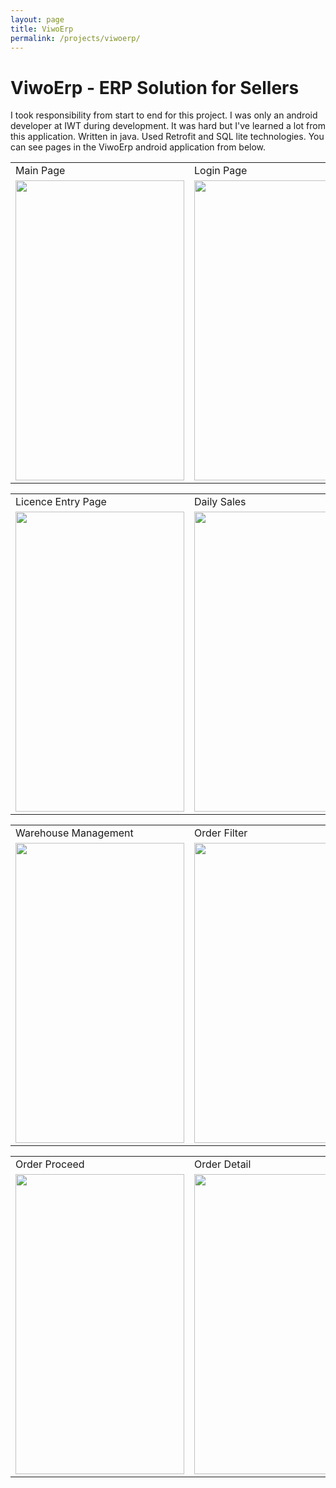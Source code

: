 ```yaml
---
layout: page
title: ViwoErp
permalink: /projects/viwoerp/
---
```


# ViwoErp - ERP Solution for Sellers

I took responsibility from start to end for this project. I was only an android developer at IWT during development. It was hard but I've learned a lot from this application. Written in java. Used Retrofit and SQL lite technologies. You can see pages in the ViwoErp android application from below.     

<table>
  <tr>
    <td>Main Page</td>
     <td>Login Page</td>
     <td>Navigation Menu</td>
  </tr>
  <tr>
    <td><img src="../About/img/e-main.png" width=270 height=480></td>
    <td><img src="../About/img/e-login.png" width=270 height=480></td>
    <td><img src="../About/img/e-navigation.png" width=270 height=480></td>
  </tr>
 </table>

 <table>
  <tr>
    <td>Licence Entry Page</td>
     <td>Daily Sales</td>
     <td>Daily Sales Detail</td>
  </tr>
  <tr>
    <td><img src="../About/img/e-lisans.png" width=270 height=480></td>
    <td><img src="../About/img/e-dailysales.png" width=270 height=480></td>
    <td><img src="../About/img/e-dailysalesdetail.png" width=270 height=480><td>
  </tr>
 </table>

 <table>
  <tr>
    <td>Warehouse Management</td>
     <td>Order Filter</td>
     <td>Order Overview</td>
  </tr>
  <tr>
    <td><img src="../About/img/e-dc.png" width=270 height=480></td>
    <td><img src="../About/img/e-dcfiltre.png" width=270 height=480></td>
    <td><img src="../About/img/e-depocikisliste.png" width=270 height=480></td>

  </tr>
 </table>

  <table>
  <tr>
    <td>Order Proceed</td>
     <td>Order Detail</td>
     <td>Scan & Start Shipment Page</td>
  </tr>
  <tr>
    <td><img src="../About/img/e-dclisteayrıntı.png" width=270 height=480></td>
    <td><img src="../About/img/e-dcs.png" width=270 height=480></td>
    <td><img src="../About/img/e-barkodscan.png" width=270 height=480></td>
  </tr>
 </table>

